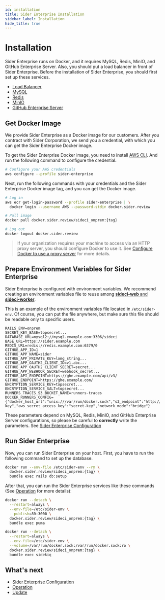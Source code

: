 ```yaml
---
id: installation
title: Sider Enterprise Installation
sidebar_label: Installation
hide_title: true
---
```


# Installation

Sider Enterprise runs on Docker, and it requires MySQL, Redis, MinIO, and GitHub Enterprise Server. Also, you should put a load balancer in front of Sider Enterprise. Before the installation of Sider Enterprise, you should first set up these services.

- [Load Balancer](./load-balancer.md)
- [MySQL](./mysql.md)
- [Redis](./redis.md)
- [MinIO](./minio.md)
- [GitHub Enterprise Server](./github.md)

## Get Docker Image

We provide Sider Enterprise as a Docker image for our customers. After you contract with Sider Corporation, we send you a credential, with which you can get the Sider Enterprise Docker image.

To get the Sider Enterprise Docker image, you need to install [AWS CLI](https://aws.amazon.com/cli/). And run the following command to configure the credential.

```sh
# Configure your AWS credentials
aws configure --profile sider-enterprise
```

Next, run the following commands with your credentials and the Sider Enterprise Docker image tag, and you can get the Docker image.

```sh
# Log in
aws ecr get-login-password --profile sider-enterprise | \
  docker login --username AWS --password-stdin docker.sider.review

# Pull image
docker pull docker.sider.review/sideci_onprem:{tag}

# Log out
docker logout docker.sider.review
```

> If your organization requires your machine to access via an HTTP proxy server, you should configure Docker to use it.
> See [Configure Docker to use a proxy server](https://docs.docker.com/network/proxy/) for more details.

## Prepare Environment Variables for Sider Enterprise

Sider Enterprise is configured with environment variables. We recommend creating an environment variables file to reuse among [**sideci-web** and **sideci-worker**](./system-overview.md).

This is an example of the environment variables file located in `/etc/sider-env`. Of course, you can put the file anywhere, but make sure this file should be readable only to specific users.

```bash:/etc/sider-env
RAILS_ENV=onprem
SECRET_KEY_BASE=topsecret...
DATABASE_URL=mysql2://mysql.example.com:3306/sideci
BASE_URL=https://sider.example.com
REDIS_URL=redis://redis.example.com:6379/0
GITHUB_APP_ID=1
GITHUB_APP_NAME=sider
GITHUB_APP_PRIVATE_KEY=long_string...
GITHUB_APP_OAUTH2_CLIENT_ID=v1.abc...
GITHUB_APP_OAUTH2_CLIENT_SECRET=secret...
GITHUB_APP_WEBHOOK_SECRET=webhook_secret...
GITHUB_API_ENDPOINT=https://ghe.example.com/api/v3/
GITHUB_ENDPOINT=https://ghe.example.com/
ENCRYPTION_SERVICE_KEY=topsecret...
ENCRYPTION_SERVICE_SALT=topsecret...
RUNNERS_TRACES_S3_BUCKET_NAME=runners-traces
DOCKER_RUNNERS_CONFIG={"docker_host_url":"unix:///var/run/docker.sock","s3_endpoint":"http://minio.example.com:9000","aws_access_key_id":"access-key","aws_secret_access_key":"secret-key","network_mode":"bridge"}
```

These parameters depend on MySQL, Redis, MinIO, and GitHub Enterprise Server configurations, so please be careful to **correctly** write the parameters. See [Sider Enterprise Configuration](./config.md)

## Run Sider Enterprise

Now, you can run Sider Enterprise on your host. First, you have to run the following command to set up the database.

```sh
docker run --env-file /etc/sider-env --rm \
  docker.sider.review/sideci_onprem:{tag} \
  bundle exec rails db:setup
```

After that, you can run the Sider Enterprise services like these commands (See [Operation](./operation.md) for more details):

```sh
docker run --detach \
  --restart=always \
  --env-file=/etc/sider-env \
  --publish=80:3000 \
  docker.sider.review/sideci_onprem:{tag} \
  bundle exec puma

docker run --detach \
  --restart=always \
  --env-file=/etc/sider-env \
  --volume=/var/run/docker.sock:/var/run/docker.sock:ro \
  docker.sider.review/sideci_onprem:{tag} \
  bundle exec sidekiq
```

## What's next

- [Sider Enterprise Configuration](./config.md)
- [Operation](./operation.md)
- [Update](./updating.md)
